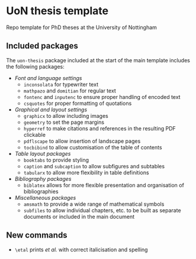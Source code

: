 # UoN thesis template
Repo template for PhD theses at the University of Nottingham

## Included packages
The `uon-thesis` package included at the start of the main template
includes the following packages:
 * *Font and language settings*
   * `inconsolata` for typewriter text
   * `mathpazo` and `domitian` for regular text
   * `fontenc` and `inputenc` to ensure proper handling of encoded text
   * `csquotes` for proper formatting of quotations
 * *Graphical and layout settings*
   * `graphicx` to allow including images
   * `geometry` to set the page margins
   * `hyperref` to make citations and references in the resulting PDF clickable
   * `pdflscape` to allow insertion of landscape pages
   * `tocbibind` to allow customisation of the table of contents
 * *Table layout packages*
   * `booktabs` to provide styling
   * `caption` and `subcaption` to allow subfigures and subtables
   * `tabularx` to allow more flexibility in table definitions
 * *Bibliography packages*
   * `biblatex` allows for more flexible presentation and organisation of bibliographies
 * *Miscellaneous packages*
   * `amsmath` to provide a wide range of mathematical symbols
   * `subfiles` to allow individual chapters, etc. to be built as separate documents or included in the main document

## New commands
 * `\etal` prints *et al.* with correct italicisation and spelling
